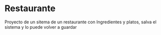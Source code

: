 # Restaurante
Proyecto de un sitema de un restaurante con Ingredientes y platos, salva el sistema y lo puede volver a guardar
